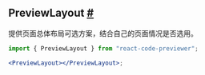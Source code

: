 <h2 id="PreviewLayout"><span>PreviewLayout</span> <a href="#PreviewLayout">#</a></h2>

提供页面总体布局可选方案，结合自己的页面情况是否选用。

```jsx
import { PreviewLayout } from "react-code-previewer";

<PreviewLayout></PreviewLayout>;
```
